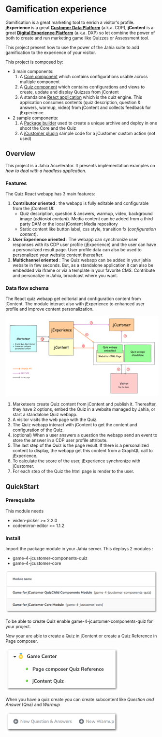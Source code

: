 # Gamification experience
Gamification is a great marketing tool to enrich a visitor's profile. **jExperience** is a great
**[Customer Data Platform][cdp]** (a.k.a. CDP), **jContent** is a great **[Digital Experience Platform][dxp]**
(a.k.a. DXP) so let combine the power of both to create and run marketing game like Quizzes or Assessment tool.

This project present how to use the power of the Jahia suite to add gamification to the experience
of your visitor.

This project is composed by: 
* 3 main components:
    1. A [Core component][core] which contains configurations usable across multiple component
    1. A [Quiz component][quiz] which contains configurations and views to create, update and display
       Quizzes from jContent
    1. A standalone [React application][webapp] which is the quiz engine. This application consumes contents
       (quiz description, question & answers, warmup, video) from jContent and collects feedback for jExperience.
* 2 sample components:   
    1. A [Package builder][package] used to create a unique archive and deploy in one shoot the Core and the Quiz
    1. A [jCustomer plugin][jCust-plugin] sample code for a jCustomer custom action (not used)

## Overview
This project is a Jahia Accelerator. It presents implementation examples on
*how to deal with a headless application*.

### Features
The Quiz React webapp has 3 main features:
1. **Contributor oriented** : the webapp is fully editable and configurable from the jContent UI:
    * Quiz description, question & answers, warmup, video, background image (*editorial content*). 
      Media content can be added from a third party DAM or the local jContent Media repository
    * Static content like button label, css style, transition fx (*configuration content*).
1. **User Experience oriented** : The webapp can synchronize user responses with its CDP user profile
   (jExperience) and the user can have a personalized result page. User profile data can also be used to personalized
   your website content thereafter.
1. **Multichannel oriented** : The Quiz webapp can be added in your jahia website in few seconds. But,
   as a standalone application it can also be embedded via iframe or via a template in your favorite CMS.
   Contribute and personalize in Jahia, broadcast where you want.

### Data flow schema
The React quiz webapp get editorial and configuration content from jContent.
The module interact also with jExperience to enhanced user profile and improve content
personalization.

![010]

1. Marketeers create Quiz content from jContent and publish it. Thereafter, they have 2 options, embed the Quiz
in a website managed by Jahia, or start a standalone Quiz webapp.
2. A visitor visits the web page with the Quiz.
3. The Quiz webapp interact with jContent to get the content and configuration of the Quiz.
4. (optional) When a user answers a question the webapp send an event to store the answer in a CDP user
profile attribute.
5. The last step of the Quiz is the page result. If there is a personalized content to display, the webapp get
this content from a GraphQL call to jExperience.
6. To calculate the score of the user, jExperience synchronize with jCustomer.
7. For each step of the Quiz the html page is render to the user.

<!-- The jahia Assessment Tool module is an good usage example of this module --> 
## QuickStart
### Prerequisite
This module needs
* widen-picker >= 2.2.0
* codemirror-editor >= 1.1.2

### Install
Import the package module in your Jahia server. This deploys 2 modules :
* game-4-jcustomer-components-quiz
* game-4-jcustomer-core

<img src="./doc/images/100_modules.png" width="600px"/>
  
To be able to create Quiz enable game-4-jcustomer-components-quiz for your project.

Now your are able to create a Quiz in jContent or create a Quiz Reference in Page composer.

<img src="./doc/images/200_contentToCreate.png" width="375px"/>

When you have a quiz create you can create subcontent like *Question and Answer* (Qna) and *Warmup*

<img src="./doc/images/202_subContent.png" width="375px"/>


[010]: doc/schema/010archi.png
[comment]: <> ([100]: doc/images/100_modules.png)
[comment]: <> ([200]: doc/images/200_contentToCreate.png)
[comment]: <> ([202]: doc/images/202_subContent.png)

[core]: game-4-jcustomer-core/README.md
[quiz]: game-4-jcustomer-components-quiz/README.md
[webapp]: game-4-jcustomer-components-quiz-react/README.md
[package]: game-4-jcustomer-package/README.md
[jCust-plugin]: game-4-jcustomer-plugin/README.md

[dxp]: https://en.wikipedia.org/wiki/Digital_experience_platform
[cdp]: https://en.wikipedia.org/wiki/Customer_data_platform